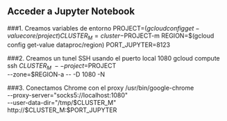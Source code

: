 ## Acceder a Jupyter Notebook

###1. Creamos variables de entorno
PROJECT=$(gcloud config get-value core/project)
CLUSTER_M=cluster-$PROJECT-m
REGION=$(gcloud config get-value dataproc/region)
PORT_JUPYTER=8123

###2. Creamos un tunel SSH usando el puerto local 1080
gcloud compute ssh $CLUSTER_M\
  --project=$PROJECT \
  --zone=$REGION-a -- -D 1080 -N

###3. Conectamos Chrome con el proxy
/usr/bin/google-chrome \
  --proxy-server="socks5://localhost:1080" \
  --user-data-dir="/tmp/$CLUSTER_M" http://$CLUSTER_M:$PORT_JUPYTER
